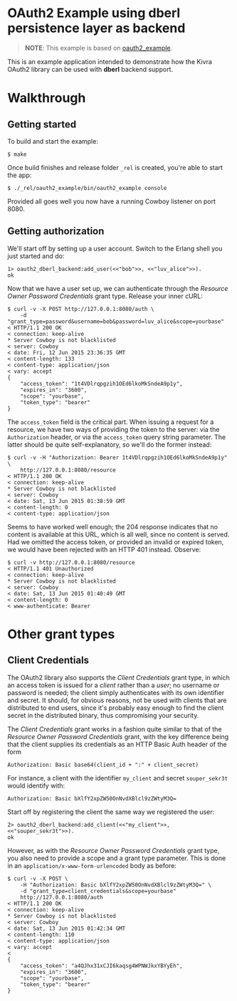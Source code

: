 # OAuth2 Example using dberl persistence layer as backend

> **NOTE**: This example is based on [oauth2_example](https://github.com/kivra/oauth2_example).

This is an example application intended to demonstrate how the Kivra OAuth2
library can be used with **dberl** backend support.

# Walkthrough

## Getting started

To build and start the example:

    $ make

Once build finishes and release folder `_rel` is created, you're able to start the app:

    $ ./_rel/oauth2_example/bin/oauth2_example console

Provided all goes well you now have a running Cowboy listener on port 8080.

## Getting authorization

We'll start off by setting up a user account. Switch to the Erlang shell
you just started and do:

    1> oauth2_dberl_backend:add_user(<<"bob">>, <<"luv_alice">>).
    ok

Now that we have a user set up, we can authenticate through the
*Resource Owner Password Credentials* grant type. Release your inner cURL:

    $ curl -v -X POST http://127.0.0.1:8080/auth \
        -d "grant_type=password&username=bob&password=luv_alice&scope=yourbase"
    < HTTP/1.1 200 OK
    < connection: keep-alive
    * Server Cowboy is not blacklisted
    < server: Cowboy
    < date: Fri, 12 Jun 2015 23:36:35 GMT
    < content-length: 133
    < content-type: application/json
    < vary: accept
    {
        "access_token": "1t4VDlrqpgzih1OEd6lkoMkSndeA9p1y",
        "expires_in": "3600",
        "scope": "yourbase",
        "token_type": "bearer"
    }

The `access_token` field is the critical part. When issuing a request for
a resource, we have two ways of providing the token to the server:
via the `Authorization` header, or via the `access_token` query string
parameter. The latter should be quite self-explanatory, so we'll do the former
instead:

    $ curl -v -H "Authorization: Bearer 1t4VDlrqpgzih1OEd6lkoMkSndeA9p1y" \
        http://127.0.0.1:8080/resource
    < HTTP/1.1 200 OK
    < connection: keep-alive
    * Server Cowboy is not blacklisted
    < server: Cowboy
    < date: Sat, 13 Jun 2015 01:38:59 GMT
    < content-length: 0
    < content-type: application/json

Seems to have worked well enough; the 204 response indicates that no content
is available at this URL, which is all well, since no content is served.
Had we omitted the access token, or provided an invalid or expired token,
we would have been rejected with an HTTP 401 instead. Observe:

    $ curl -v http://127.0.0.1:8080/resource
    < HTTP/1.1 401 Unauthorized
    < connection: keep-alive
    * Server Cowboy is not blacklisted
    < server: Cowboy
    < date: Sat, 13 Jun 2015 01:40:49 GMT
    < content-length: 0
    < www-authenticate: Bearer

# Other grant types

## Client Credentials

The OAuth2 library also supports the *Client Credentials* grant type,
in which an access token is issued for a *client* rather than a *user*;
no username or password is needed; the client simply authenticates
with its own identifier and secret. It should, for obvious reasons, not be
used with clients that are distributed to end users, since it's probably
easy enough to find the client secret in the distributed binary, thus
compromising your security.

The *Client Credentials* grant works in a fashion quite similar to that
of the *Resource Owner Password Credentials* grant, with the key difference
being that the client supplies its credentials as an HTTP Basic Auth
header of the form

    Authorization: Basic base64(client_id + ":" + client_secret)

For instance, a client with the identifier `my_client` and secret `souper_sekr3t`
would identify with:

    Authorization: Basic bXlfY2xpZW50OnNvdXBlcl9zZWtyM3Q=

Start off by registering the client the same way we registered the user:

    2> oauth2_dberl_backend:add_client(<<"my_client">>, <<"souper_sekr3t">>).
    ok

However, as with the *Resource Owner Password Credentials* grant type,
you also need to provide a scope and a grant type parameter.
This is done in an `application/x-www-form-urlencoded` body as before:

    $ curl -v -X POST \
        -H "Authorization: Basic bXlfY2xpZW50OnNvdXBlcl9zZWtyM3Q=" \
        -d "grant_type=client_credentials&scope=yourbase"
        http://127.0.0.1:8080/auth
    < HTTP/1.1 200 OK
    < connection: keep-alive
    * Server Cowboy is not blacklisted
    < server: Cowboy
    < date: Sat, 13 Jun 2015 01:42:34 GMT
    < content-length: 110
    < content-type: application/json
    < vary: accept
    <
    {
        "access_token": "a4QJhx31xCJI6kaqsg4WPNWJkxYBYyEh",
        "expires_in": "3600",
        "scope": "yourbase",
        "token_type": "bearer"
    }
